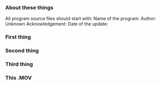 
### About these things
 
 All program source files should start with:
 Name of the program: 
 Author: Unknown 
 Acknowledgement: 
 Date of the update: 
 
  
 
### First thing


  
### Second thing



### Third thing



### This .MOV
